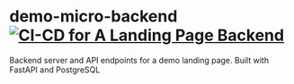 # demo-micro-backend [![CI-CD for A Landing Page Backend](https://github.com/buabaj/mande-micro-backend/actions/workflows/python-app.yml/badge.svg)](https://github.com/buabaj/mande-micro-backend/actions/workflows/python-app.yml)
Backend server and API endpoints for a demo landing page. Built with FastAPI and PostgreSQL

